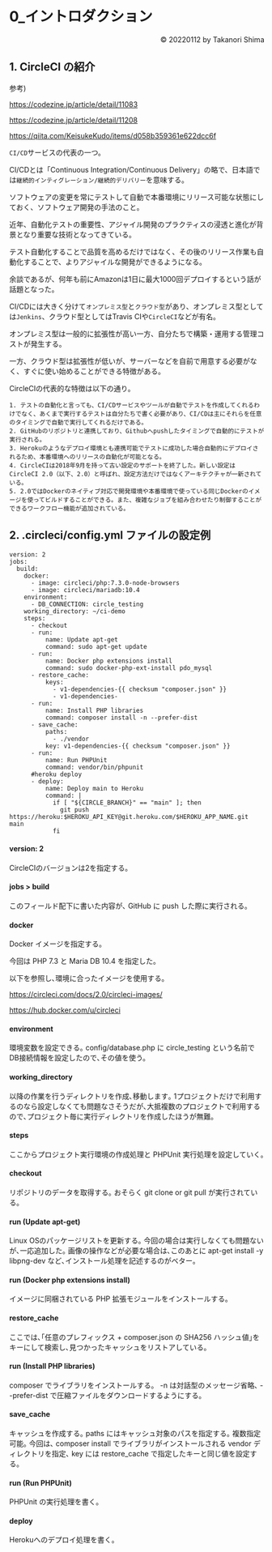 # 0_イントロダクション

<p style='text-align: right;'> &copy; 20220112 by Takanori Shima </p>

## 1. CircleCI の紹介

参考)

https://codezine.jp/article/detail/11083

https://codezine.jp/article/detail/11208

https://qiita.com/KeisukeKudo/items/d058b359361e622dcc6f

`CI/CD`サービスの代表の一つ。

CI/CDとは「Continuous Integration/Continuous Delivery」の略で、日本語では`継続的インティグレーション/継続的デリバリー`を意味する。

ソフトウェアの変更を常にテストして自動で本番環境にリリース可能な状態にしておく、ソフトウェア開発の手法のこと。

近年、自動化テストの重要性、アジャイル開発のプラクティスの浸透と進化が背景となり重要な技術となってきている。

テスト自動化することで品質を高めるだけではなく、その後のリリース作業も自動化することで、よりアジャイルな開発ができるようになる。

余談であるが、何年も前にAmazonは1日に最大1000回デプロイするという話が話題となった。

CI/CDには大きく分けて`オンプレミス型`と`クラウド型`があり、オンプレミス型としては`Jenkins`、クラウド型としてはTravis CIや`CircleCI`などが有名。

オンプレミス型は一般的に拡張性が高い一方、自分たちで構築・運用する管理コストが発生する。

一方、クラウド型は拡張性が低いが、サーバーなどを自前で用意する必要がなく、すぐに使い始めることができる特徴がある。

CircleCIの代表的な特徴は以下の通り。

```
1. テストの自動化と言っても、CI/CDサービスやツールが自動でテストを作成してくれるわけでなく、あくまで実行するテストは自分たちで書く必要があり、CI/CDは主にそれらを任意のタイミングで自動で実行してくれるだけである。
2. GitHubのリポジトリと連携しており、Githubへpushしたタイミングで自動的にテストが実行される。
3. Herokuのようなデプロイ環境とも連携可能でテストに成功した場合自動的にデプロイされるため、本番環境へのリリースの自動化が可能となる。
4. CircleCIは2018年9月を持って古い設定のサポートを終了した。新しい設定はCircleCI 2.0（以下、2.0）と呼ばれ、設定方法だけではなくアーキテクチャが一新されている。
5. 2.0ではDockerのネイティブ対応で開発環境や本番環境で使っている同じDockerのイメージを使ってビルドすることができる。また、複雑なジョブを組み合わせたり制御することができるワークフロー機能が追加されている。
```

## 2. .circleci/config.yml ファイルの設定例
```
version: 2
jobs:
  build:
    docker:
      - image: circleci/php:7.3.0-node-browsers
      - image: circleci/mariadb:10.4
    environment:
      - DB_CONNECTION: circle_testing
    working_directory: ~/ci-demo
    steps:
      - checkout
      - run:
          name: Update apt-get
          command: sudo apt-get update
      - run:
          name: Docker php extensions install
          command: sudo docker-php-ext-install pdo_mysql
      - restore_cache:
          keys:
            - v1-dependencies-{{ checksum "composer.json" }}
            - v1-dependencies-
      - run:
          name: Install PHP libraries
          command: composer install -n --prefer-dist
      - save_cache:
          paths:
            - ./vendor
          key: v1-dependencies-{{ checksum "composer.json" }}
      - run:
          name: Run PHPUnit
          command: vendor/bin/phpunit
      #heroku deploy
      - deploy:
          name: Deploy main to Heroku
          command: |
            if [ "${CIRCLE_BRANCH}" == "main" ]; then
              git push https://heroku:$HEROKU_API_KEY@git.heroku.com/$HEROKU_APP_NAME.git main
            fi
```

#### version: 2
CircleCIのバージョンは2を指定する。

#### jobs > build
このフィールド配下に書いた内容が､ GitHub に push した際に実行される｡

#### docker
Docker イメージを指定する。

今回は PHP 7.3 と Maria DB 10.4 を指定した。

以下を参照し､環境に合ったイメージを使用する。

https://circleci.com/docs/2.0/circleci-images/

https://hub.docker.com/u/circleci

#### environment
環境変数を設定できる｡
config/database.php に circle_testing という名前でDB接続情報を設定したので､その値を使う。

#### working_directory
以降の作業を行うディレクトリを作成､移動します｡
1プロジェクトだけで利用するのなら設定しなくても問題なさそうだが､大抵複数のプロジェクトで利用するので､プロジェクト毎に実行ディレクトリを作成したほうが無難｡

#### steps
ここからプロジェクト実行環境の作成処理と PHPUnit 実行処理を設定していく｡

#### checkout
リポジトリのデータを取得する｡
おそらく git clone or git pull が実行されている｡

#### run (Update apt-get)
Linux OSのパッケージリストを更新する｡
今回の場合は実行しなくても問題ないが､一応追加した｡
画像の操作などが必要な場合は､このあとに apt-get install -y libpng-dev など､インストール処理を記述するのがベター｡

#### run (Docker php extensions install)
イメージに同梱されている PHP 拡張モジュールをインストールする。

#### restore_cache
ここでは､｢任意のプレフィックス + composer.json の SHA256 ハッシュ値｣をキーにして検索し､見つかったキャッシュをリストアしている｡

#### run (Install PHP libraries)
composer でライブラリをインストールする。
-n は対話型のメッセージ省略､ --prefer-dist で圧縮ファイルをダウンロードするようにする｡

#### save_cache
キャッシュを作成する｡
paths にはキャッシュ対象のパスを指定する｡
複数指定可能｡
今回は､ composer install でライブラリがインストールされる vendor ディレクトリを指定､ key には restore_cache で指定したキーと同じ値を設定する｡

#### run (Run PHPUnit)
PHPUnit の実行処理を書く｡

#### deploy
Herokuへのデプロイ処理を書く。

